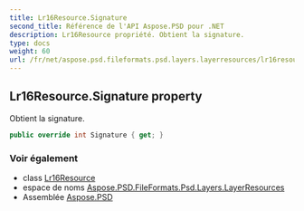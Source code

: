 ```yaml
---
title: Lr16Resource.Signature
second_title: Référence de l'API Aspose.PSD pour .NET
description: Lr16Resource propriété. Obtient la signature.
type: docs
weight: 60
url: /fr/net/aspose.psd.fileformats.psd.layers.layerresources/lr16resource/signature/
---
```

## Lr16Resource.Signature property

Obtient la signature.

```csharp
public override int Signature { get; }
```

### Voir également

* class [Lr16Resource](../)
* espace de noms [Aspose.PSD.FileFormats.Psd.Layers.LayerResources](../../lr16resource/)
* Assemblée [Aspose.PSD](../../../)


